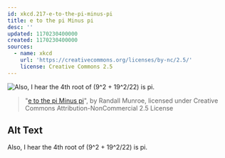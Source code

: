 ```yaml
---
id: xkcd.217-e-to-the-pi-minus-pi
title: e to the pi Minus pi
desc: ''
updated: 1170230400000
created: 1170230400000
sources:
  - name: xkcd
    url: 'https://creativecommons.org/licenses/by-nc/2.5/'
    license: Creative Commons 2.5
---
```

![Also, I hear the 4th root of (9^2 + 19^2/22) is pi.](https://imgs.xkcd.com/comics/e_to_the_pi_minus_pi.png)
> "[e to the pi Minus pi](https://xkcd.com/217/)", by Randall Munroe, licensed under Creative Commons Attribution-NonCommercial 2.5 License

## Alt Text
Also, I hear the 4th root of (9^2 + 19^2/22) is pi.

